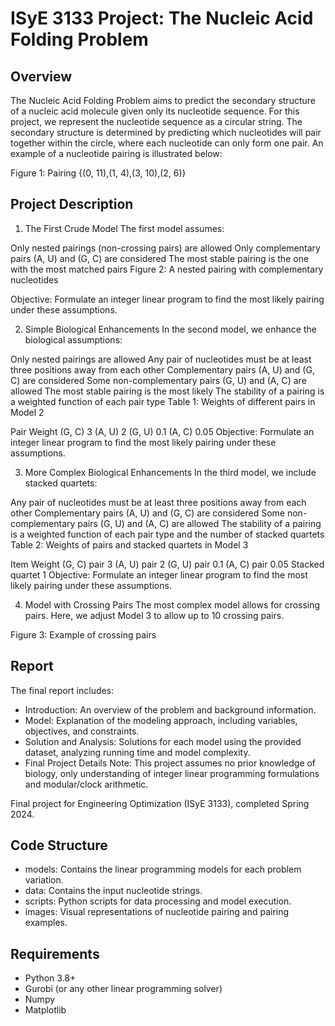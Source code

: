 # ISyE 3133 Project: The Nucleic Acid Folding Problem
## Overview
The Nucleic Acid Folding Problem aims to predict the secondary structure of a nucleic acid molecule given only its nucleotide sequence. For this project, we represent the nucleotide sequence as a circular string. The secondary structure is determined by predicting which nucleotides will pair together within the circle, where each nucleotide can only form one pair. An example of a nucleotide pairing is illustrated below:

Figure 1: Pairing {(0, 11),(1, 4),(3, 10),(2, 6)}


## Project Description
1. The First Crude Model
The first model assumes:

Only nested pairings (non-crossing pairs) are allowed
Only complementary pairs (A, U) and (G, C) are considered
The most stable pairing is the one with the most matched pairs
Figure 2: A nested pairing with complementary nucleotides


Objective: Formulate an integer linear program to find the most likely pairing under these assumptions.

2. Simple Biological Enhancements
In the second model, we enhance the biological assumptions:

Only nested pairings are allowed
Any pair of nucleotides must be at least three positions away from each other
Complementary pairs (A, U) and (G, C) are considered
Some non-complementary pairs (G, U) and (A, C) are allowed
The most stable pairing is the most likely
The stability of a pairing is a weighted function of each pair type
Table 1: Weights of different pairs in Model 2

Pair	Weight
(G, C)	3
(A, U)	2
(G, U)	0.1
(A, C)	0.05
Objective: Formulate an integer linear program to find the most likely pairing under these assumptions.

3. More Complex Biological Enhancements
In the third model, we include stacked quartets:

Any pair of nucleotides must be at least three positions away from each other
Complementary pairs (A, U) and (G, C) are considered
Some non-complementary pairs (G, U) and (A, C) are allowed
The stability of a pairing is a weighted function of each pair type and the number of stacked quartets
Table 2: Weights of pairs and stacked quartets in Model 3

Item	Weight
(G, C) pair	3
(A, U) pair	2
(G, U) pair	0.1
(A, C) pair	0.05
Stacked quartet	1
Objective: Formulate an integer linear program to find the most likely pairing under these assumptions.

4. Model with Crossing Pairs
The most complex model allows for crossing pairs. Here, we adjust Model 3 to allow up to 10 crossing pairs.

Figure 3: Example of crossing pairs


## Report
The final report includes:

- Introduction: An overview of the problem and background information.
- Model: Explanation of the modeling approach, including variables, objectives, and constraints.
- Solution and Analysis: Solutions for each model using the provided dataset, analyzing running time and model complexity.
- Final Project Details
Note: This project assumes no prior knowledge of biology, only understanding of integer linear programming formulations and modular/clock arithmetic.

Final project for Engineering Optimization (ISyE 3133), completed Spring 2024.

## Code Structure
- models: Contains the linear programming models for each problem variation.
- data: Contains the input nucleotide strings.
- scripts: Python scripts for data processing and model execution.
- images: Visual representations of nucleotide pairing and pairing examples.

## Requirements
- Python 3.8+
- Gurobi (or any other linear programming solver)
- Numpy
- Matplotlib
